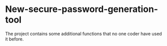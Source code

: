 # New-secure-password-generation-tool
The project contains some additional functions that no one coder have used it before. 
